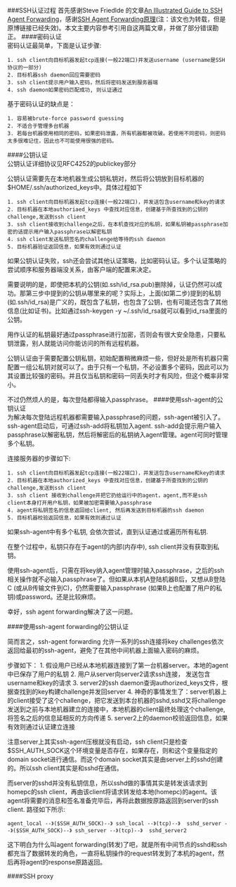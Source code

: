 ###SSH认证过程
首先感谢Steve Friedlde 的文章[An Illustrated Guide to SSH Agent Forwarding](http://www.unixwiz.net/techtips/ssh-agent-forwarding.html)，感谢[SSH Agent Forwarding原理](http://blog.csdn.net/sdcxyz/article/details/41487897)(注：该文也为转载，但是原博链接已经失效)。本文主要内容参考引用自这两篇文章，并做了部分错误勘正。
####密码认证  
密码认证最简单，下面是认证步骤:  
    
    1. ssh client向目标机器发起tcp连接(一般22端口)并发送username (username是SSH协议的一部分)
    2. 目标机器ssh daemon回应需要密码
    3. ssh client提示用户输入密码，然后将密码发送到服务器端
    4. ssh daemon如果密码匹配成功, 则认证通过 
     
基于密码认证的缺点是：

    1. 容易被brute-force password guessing
    2. 不适合于管理多台机器
    3. 若每台机器使用相同的密码，如果密码泄露，所有机器都被攻破。若使用不同密码，则密码太多很难记住，因此也不可能使用很强的密码。
    
####公钥认证  
公钥认证详细协议见RFC4252的publickey部分  
 	
公钥认证需要先在本地机器生成公钥私钥对，然后将公钥放到目标机器的$HOME/.ssh/authorized_keys中。具体过程如下
 		
 	1. ssh client向目标机器发起tcp连接(一般22端口)，并发送包含username和key的请求
 	2. 目标机器在本地authoriaed_keys 中查找对应信息，创建基于所查找到的公钥的challenge,发送到ssh client
 	3. ssh client接收到challenge之后，在本机查找对应的私钥，如果私钥被passphrase加密的话提示用户输入passphrase以解密私钥
 	4. ssh client发送私钥签名的challenge给等待的ssh daemon
 	5. 目标机器验证返回信息，如果有效则通过认证
 	
 如果公钥认证失败，ssh还会尝试其他认证策略，比如密码认证。多个认证策略的尝试顺序和服务器端没关系，由客户端的配置来决定。  
 	
 需要说明的是，即使把本机的公钥(如.ssh/id_rsa.pub)删除掉，认证仍然可以成功。那第三步中提到的公钥从哪里来的呢？实际上，上面(如第二步)提到的私钥(如.ssh/id_rsa)是广义的，既包含了私钥，也包含了公钥，也有可能还包含了其他信息(比如证书)。比如通过ssh-keygen -y ~/.ssh/id_rsa就可以看到id_rsa里面的公钥。  
 	
 用作认证的私钥最好通过passphrase进行加密，否则会有很大安全隐患，只要私钥泄露，别人就能访问你能访问的所有远程机器。
	
公钥认证由于需要配置公钥私钥，初始配置稍微麻烦一些，但好处是所有机器只需配置一组公私钥对就可以了。由于只有一个私钥，不必设置多个密码，因此可以为其设置比较强的密码。并且仅当私钥和密码一同丢失时才有风险，但这个概率非常小。

不过仍然烦人的是，每次登陆都得输入passphrase。
####使用ssh-agent的公钥认证    
为解决每次登陆远程机器都需要输入passphrase的问题，ssh-agent被引入了。ssh-agent启动后，可通过ssh-add将私钥加入agent. ssh-add会提示用户输入passphrase以解密私钥，然后将解密后的私钥纳入agent管理。agent可同时管理多个私钥。  
    
连接服务器的步骤如下:

    1. ssh client向目标机器发起tcp连接(一般22端口)，并发送包含username和key的请求
    2. 目标机器在本地authorized_keys 中查找对应信息，创建基于所查找到的公钥的challenge,发送到ssh client
    3. ssh client 接收到challenge并把它扔给运行中的agent，agent,而不是ssh client本身打开用户私钥，如果被加密需要输入passphrase
    4. agent将私钥签名的信息返回给client, 然后再发送到目标机器的ssh daemon
    5. 目标机器校验返回信息，如果有效则通过认证

如果ssh-agent中有多个私钥, 会依次尝试，直到认证通过或遍历所有私钥.  

在整个过程中，私钥只存在于agent的内部(内存中), ssh client并没有获取到私钥。  

使用ssh-agent后，只需在将key纳入agent管理时输入passphrase，之后的ssh相关操作就不必输入passphrase了。但如果从本机A登陆机器B后，又想从B登陆C (或从B传输文件到C)，仍然需要输入passphrase (如果B上也配置了用户的私钥)或password。还是比较麻烦。  

幸好，ssh agent forwarding解决了这一问题。  

####使用ssh-agent forwarding的公钥认证  
	
简而言之，ssh-agent forwarding 允许一系列的ssh连接将key challenges依次返回给最初的ssh-agent，避免了在其他中间机器上面输入密码的麻烦。  
	
步骤如下：
	1. 假设用户已经从本地机器连接到了第一台机器server。本地的agent中已保存了用户的私钥
	2. 用户从server向server2请求ssh连接， 发送包含username和key的请求
	3. server2的ssh daemon查询authorized_keys文件，根据查找到的key构建challenge并发回server
	4. 神奇的事情发生了：server机器上的client接受了这个challenge，把它发送到本台机器的sshd,sshd又将challenge发送到之前与本地机器建立的连接中，本地机器的client最终处理这个challenge,将签名之后的信息延相反的方向传递
	5. server2上的daemon校验返回信息，如果有效则通过认证建立连接  
	
注意server上其实ssh-agent压根就没有启动，ssh client只是检查$SSH_AUTH_SOCK这个环境变量是否存在，如果存在，则和这个变量指定的domain socket进行通信。而这个domain socket其实是由server上的sshd创建的。所以ssh client其实是和sshd在通信。  
	
而server的sshd并没有私钥信息，所以sshd做的事情其实是转发该请求到homepc的ssh client，再由该client将请求转发给本地(homepc)的agent。该agent将需要的消息和签名准备完毕后，再将此数据按原路返回到server的ssh client. 路径如下所示:
	  
	agent_local --》($SSH_AUTH_SOCK)--》 ssh_local --》(tcp)--》  sshd_server --》($SSH_AUTH_SOCK)--》 ssh_server --》(tcp)--》  sshd_server2
		  
这下明白为什么叫agent forwarding(转发)了吧，就是所有中间节点的sshd和ssh都充当了数据转发的角色，一直将私钥操作的request转发到了本机的agent，然后再将agent的response原路返回。  

####SSH proxy  
